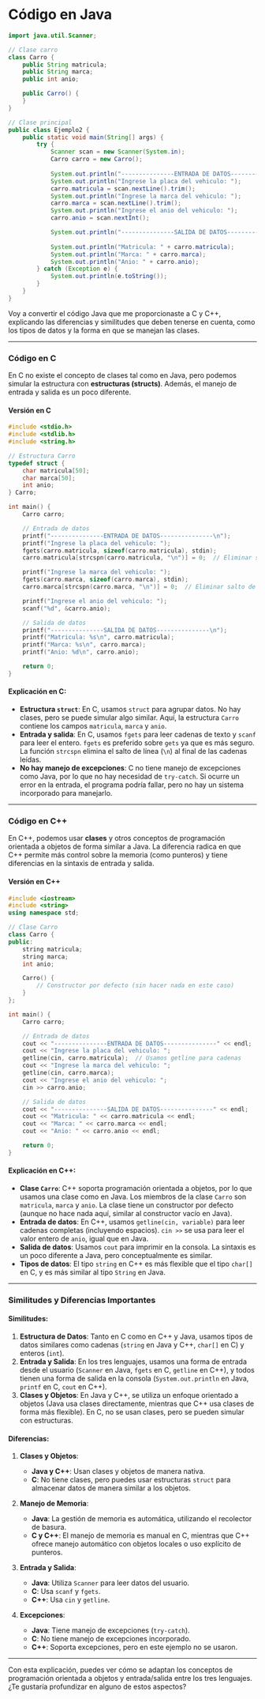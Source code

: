 # Código en Java

```java
import java.util.Scanner;

// Clase carro
class Carro {
	public String matricula;
	public String marca;
	public int anio;

	public Carro() {
	}
}

// Clase principal
public class Ejemplo2 {
	public static void main(String[] args) {
		try {
			Scanner scan = new Scanner(System.in);
			Carro carro = new Carro();
			
			System.out.println("---------------ENTRADA DE DATOS---------------");
			System.out.println("Ingrese la placa del vehiculo: ");
			carro.matricula = scan.nextLine().trim();
			System.out.println("Ingrese la marca del vehiculo: ");
			carro.marca = scan.nextLine().trim();
			System.out.println("Ingrese el anio del vehiculo: ");
			carro.anio = scan.nextInt();

			System.out.println("---------------SALIDA DE DATOS---------------");
			
			System.out.println("Matricula: " + carro.matricula);
			System.out.println("Marca: " + carro.marca);
			System.out.println("Anio: " + carro.anio);
		} catch (Exception e) {
			System.out.println(e.toString());
		}
	}
}
```

Voy a convertir el código Java que me proporcionaste a C y C++, explicando las diferencias y similitudes que deben tenerse en cuenta, como los tipos de datos y la forma en que se manejan las clases.

---

### **Código en C**

En C no existe el concepto de clases tal como en Java, pero podemos simular la estructura con **estructuras (structs)**. Además, el manejo de entrada y salida es un poco diferente.

#### **Versión en C**

```c
#include <stdio.h>
#include <stdlib.h>
#include <string.h>

// Estructura Carro
typedef struct {
    char matricula[50];
    char marca[50];
    int anio;
} Carro;

int main() {
    Carro carro;

    // Entrada de datos
    printf("---------------ENTRADA DE DATOS---------------\n");
    printf("Ingrese la placa del vehiculo: ");
    fgets(carro.matricula, sizeof(carro.matricula), stdin);
    carro.matricula[strcspn(carro.matricula, "\n")] = 0;  // Eliminar salto de línea

    printf("Ingrese la marca del vehiculo: ");
    fgets(carro.marca, sizeof(carro.marca), stdin);
    carro.marca[strcspn(carro.marca, "\n")] = 0;  // Eliminar salto de línea

    printf("Ingrese el anio del vehiculo: ");
    scanf("%d", &carro.anio);

    // Salida de datos
    printf("---------------SALIDA DE DATOS---------------\n");
    printf("Matricula: %s\n", carro.matricula);
    printf("Marca: %s\n", carro.marca);
    printf("Anio: %d\n", carro.anio);

    return 0;
}
```

#### **Explicación en C:**
- **Estructura `struct`**: En C, usamos `struct` para agrupar datos. No hay clases, pero se puede simular algo similar. Aquí, la estructura `Carro` contiene los campos `matricula`, `marca` y `anio`.
- **Entrada y salida**: En C, usamos `fgets` para leer cadenas de texto y `scanf` para leer el entero. `fgets` es preferido sobre `gets` ya que es más seguro. La función `strcspn` elimina el salto de línea (`\n`) al final de las cadenas leídas.
- **No hay manejo de excepciones**: C no tiene manejo de excepciones como Java, por lo que no hay necesidad de `try-catch`. Si ocurre un error en la entrada, el programa podría fallar, pero no hay un sistema incorporado para manejarlo.

---

### **Código en C++**

En C++, podemos usar **clases** y otros conceptos de programación orientada a objetos de forma similar a Java. La diferencia radica en que C++ permite más control sobre la memoria (como punteros) y tiene diferencias en la sintaxis de entrada y salida.

#### **Versión en C++**

```cpp
#include <iostream>
#include <string>
using namespace std;

// Clase Carro
class Carro {
public:
    string matricula;
    string marca;
    int anio;

    Carro() {
        // Constructor por defecto (sin hacer nada en este caso)
    }
};

int main() {
    Carro carro;

    // Entrada de datos
    cout << "---------------ENTRADA DE DATOS---------------" << endl;
    cout << "Ingrese la placa del vehiculo: ";
    getline(cin, carro.matricula);  // Usamos getline para cadenas
    cout << "Ingrese la marca del vehiculo: ";
    getline(cin, carro.marca);
    cout << "Ingrese el anio del vehiculo: ";
    cin >> carro.anio;

    // Salida de datos
    cout << "---------------SALIDA DE DATOS---------------" << endl;
    cout << "Matricula: " << carro.matricula << endl;
    cout << "Marca: " << carro.marca << endl;
    cout << "Anio: " << carro.anio << endl;

    return 0;
}
```

#### **Explicación en C++:**
- **Clase `Carro`**: C++ soporta programación orientada a objetos, por lo que usamos una clase como en Java. Los miembros de la clase `Carro` son `matricula`, `marca` y `anio`. La clase tiene un constructor por defecto (aunque no hace nada aquí, similar al constructor vacío en Java).
- **Entrada de datos**: En C++, usamos `getline(cin, variable)` para leer cadenas completas (incluyendo espacios). `cin >>` se usa para leer el valor entero de `anio`, igual que en Java.
- **Salida de datos**: Usamos `cout` para imprimir en la consola. La sintaxis es un poco diferente a Java, pero conceptualmente es similar.
- **Tipos de datos**: El tipo `string` en C++ es más flexible que el tipo `char[]` en C, y es más similar al tipo `String` en Java.

---

### **Similitudes y Diferencias Importantes**

#### **Similitudes**:
1. **Estructura de Datos**: Tanto en C como en C++ y Java, usamos tipos de datos similares como cadenas (`string` en Java y C++, `char[]` en C) y enteros (`int`).
2. **Entrada y Salida**: En los tres lenguajes, usamos una forma de entrada desde el usuario (`Scanner` en Java, `fgets` en C, `getline` en C++), y todos tienen una forma de salida en la consola (`System.out.println` en Java, `printf` en C, `cout` en C++).
3. **Clases y Objetos**: En Java y C++, se utiliza un enfoque orientado a objetos (Java usa clases directamente, mientras que C++ usa clases de forma más flexible). En C, no se usan clases, pero se pueden simular con estructuras.

#### **Diferencias**:
1. **Clases y Objetos**:
   - **Java y C++**: Usan clases y objetos de manera nativa.
   - **C**: No tiene clases, pero puedes usar estructuras `struct` para almacenar datos de manera similar a los objetos.
   
2. **Manejo de Memoria**:
   - **Java**: La gestión de memoria es automática, utilizando el recolector de basura.
   - **C y C++**: El manejo de memoria es manual en C, mientras que C++ ofrece manejo automático con objetos locales o uso explícito de punteros.

3. **Entrada y Salida**:
   - **Java**: Utiliza `Scanner` para leer datos del usuario.
   - **C**: Usa `scanf` y `fgets`.
   - **C++**: Usa `cin` y `getline`.

4. **Excepciones**:
   - **Java**: Tiene manejo de excepciones (`try-catch`).
   - **C**: No tiene manejo de excepciones incorporado.
   - **C++**: Soporta excepciones, pero en este ejemplo no se usaron.

---

Con esta explicación, puedes ver cómo se adaptan los conceptos de programación orientada a objetos y entrada/salida entre los tres lenguajes. ¿Te gustaría profundizar en alguno de estos aspectos?